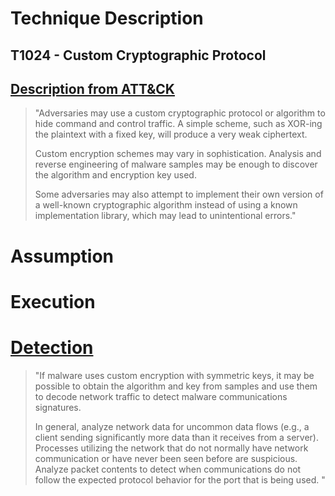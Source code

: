 # Technique Description

## T1024 - Custom Cryptographic Protocol
## [Description from ATT&CK](https://attack.mitre.org/techniques/T1024/)

<blockquote>
"Adversaries may use a custom cryptographic protocol or algorithm to hide command and control traffic. A simple scheme, such as XOR-ing the plaintext with a fixed key, will produce a very weak ciphertext.

Custom encryption schemes may vary in sophistication. Analysis and reverse engineering of malware samples may be enough to discover the algorithm and encryption key used.

Some adversaries may also attempt to implement their own version of a well-known cryptographic algorithm instead of using a known implementation library, which may lead to unintentional errors."
</blockquote>

# Assumption



# Execution

 

# [Detection](https://attack.mitre.org/techniques/T1024/)
<blockquote>
"If malware uses custom encryption with symmetric keys, it may be possible to obtain the algorithm and key from samples and use them to decode network traffic to detect malware communications signatures.

In general, analyze network data for uncommon data flows (e.g., a client sending significantly more data than it receives from a server). Processes utilizing the network that do not normally have network communication or have never been seen before are suspicious. Analyze packet contents to detect when communications do not follow the expected protocol behavior for the port that is being used.
"
</blockquote>


